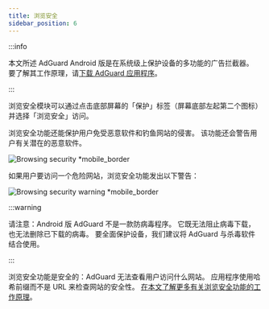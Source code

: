 ```yaml
---
title: 浏览安全
sidebar_position: 6
---
```


:::info

本文所述 AdGuard Android 版是在系统级上保护设备的多功能的广告拦截器。 要了解其工作原理，请[下载 AdGuard 应用程序](https://agrd.io/download-kb-adblock)。

:::

浏览安全模块可以通过点击底部屏幕的「保护」标签（屏幕底部左起第二个图标）并选择「浏览安全」访问。

浏览安全功能还能保护用户免受恶意软件和钓鱼网站的侵害。 该功能还会警告用户有关潜在的恶意软件。

![Browsing security \*mobile\_border](https://cdn.adtidy.org/blog/new/1y6a8browsing_security.png)

如果用户要访问一个危险网站，浏览安全功能发出以下警告：

![Browsing security warning \*mobile\_border](https://cdn.adtidy.org/blog/new/o8s3Screenshot_2023-06-29-15-49-01-514-edit_com.android.chrome.jpg)

:::warning

请注意：Android 版 AdGuard 不是一款防病毒程序。 它既无法阻止病毒下载，也无法删除已下载的病毒。 要全面保护设备，我们建议将 AdGuard 与杀毒软件结合使用。

:::

浏览安全功能是安全的：AdGuard 无法查看用户访问什么网站。 应用程序使用哈希前缀而不是 URL 来检查网站的安全性。 [在本文了解更多有关浏览安全功能的工作原理](/general/browsing-security/)。
